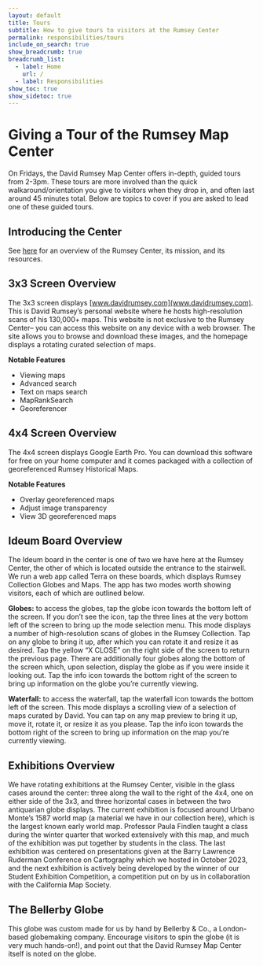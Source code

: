 ```yaml
---
layout: default
title: Tours
subtitle: How to give tours to visitors at the Rumsey Center
permalink: responsibilities/tours
include_on_search: true
show_breadcrumb: true
breadcrumb_list:
  - label: Home
    url: /
  - label: Responsibilities
show_toc: true
show_sidetoc: true
---
```


# Giving a Tour of the Rumsey Map Center

On Fridays, the David Rumsey Map Center offers in-depth, guided tours from 2-3pm. These tours are more involved than the quick walkaround/orientation you give to visitors when they drop in, and often last around 45 minutes total. Below are topics to cover if you are asked to lead one of these guided tours.

## Introducing the Center
See [here](/student-docs/drmc/history) for an overview of the Rumsey Center, its mission, and its resources.

## 3x3 Screen Overview
The 3x3 screen displays [www.davidrumsey.com](www.davidrumsey.com). This is David Rumsey’s personal website where he hosts high-resolution scans of his 130,000+ maps. This website is not exclusive to the Rumsey Center– you can access this website on any device with a web browser. The site allows you to browse and download these images, and the homepage displays a rotating curated selection of maps.

**Notable Features**
- Viewing maps
- Advanced search
- Text on maps search
- MapRankSearch
- Georeferencer

## 4x4 Screen Overview
The 4x4 screen displays Google Earth Pro. You can download this software for free on your home computer and it comes packaged with a collection of georeferenced Rumsey Historical Maps.

**Notable Features**
- Overlay georeferenced maps
- Adjust image transparency
- View 3D georeferenced maps

## Ideum Board Overview
The Ideum board in the center is one of two we have here at the Rumsey Center, the other of which is located outside the entrance to the stairwell. We run a web app called Terra on these boards, which displays Rumsey Collection Globes and Maps. The app has two modes worth showing visitors, each of which are outlined below.

**Globes:** to access the globes, tap the globe icon towards the bottom left of the screen. If you don’t see the icon, tap the three lines at the very bottom left of the screen to bring up the mode selection menu. This mode displays a number of high-resolution scans of globes in the Rumsey Collection. Tap on any globe to bring it up, after which you can rotate it and resize it as desired. Tap the yellow “X CLOSE” on the right side of the screen to return the previous page. There are additionally four globes along the bottom of the screen which, upon selection, display the globe as if you were inside it looking out. Tap the info icon towards the bottom right of the screen to bring up information on the globe you’re currently viewing.

**Waterfall:** to access the waterfall, tap the waterfall icon towards the bottom left of the screen. This mode displays a scrolling view of a selection of maps curated by David. You can tap on any map preview to bring it up, move it, rotate it, or resize it as you please. Tap the info icon towards the bottom right of the screen to bring up information on the map you’re currently viewing.

## Exhibitions Overview
We have rotating exhibitions at the Rumsey Center, visible in the glass cases around the center: three along the wall to the right of the 4x4, one on either side of the 3x3, and three horizontal cases in between the two antiquarian globe displays. The current exhibition is focused around Urbano Monte’s 1587 world map (a material we have in our collection here), which is the largest known early world map. Professor Paula Findlen taught a class during the winter quarter that worked extensively with this map, and much of the exhibition was put together by students in the class. The last exhibition was centered on presentations given at the Barry Lawrence Ruderman Conference on Cartography which we hosted in October 2023, and the next exhibition is actively being developed by the winner of our Student Exhibition Competition, a competition put on by us in collaboration with the California Map Society.

## The Bellerby Globe
This globe was custom made for us by hand by Bellerby & Co., a London-based globemaking company. Encourage visitors to spin the globe (it is very much hands-on!), and point out that the David Rumsey Map Center itself is noted on the globe.
